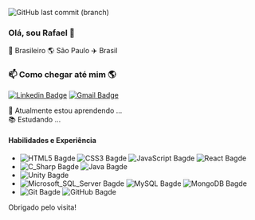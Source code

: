 ![GitHub last commit (branch)](https://img.shields.io/github/last-commit/rafaelgckto/rafaelgckto/master)

### Olá, sou Rafael 👋

🏡 Brasileiro 🌎 São Paulo ✈️ Brasil

### 📫 Como chegar até mim 🌎
[![Linkedin Badge](https://img.shields.io/badge/-Rafael_Cecatto-blue?style=flat-square&logo=Linkedin&logoColor=white&link=https://www.linkedin.com/in/rafaelggcecatto/)](https://www.linkedin.com/in/rafaelggcecatto/)
[![Gmail Badge](https://img.shields.io/badge/-rafael.gcecatto@gmail.com-ea4335?style=flat-square&logo=gmail&logoColor=white&link=mailto:rafael.gcecatto@gmail.com)](mailto:rafael.gcecatto@gmail.com)

🌱 Atualmente estou aprendendo ... <br />
📚 Estudando ... <br />

<!--
### Spotify🎧

[<img src="" alt="rafaelgckto Spotify Playing" width="150px" />]()
-->

#### Habilidades e Experiência
* ![HTML5 Bagde](https://img.shields.io/badge/-HTML5-e34f26?style=plastic&logo=html5&logoColor=white)
![CSS3 Bagde](https://img.shields.io/badge/-CSS3-1572b6?style=plastic&logo=css3&logoColor=white)
![JavaScript Bagde](https://img.shields.io/badge/-JavaScript-f7df1e?style=plastic&logo=javascript&logoColor=white)
![React Bagde](https://img.shields.io/badge/-React-61dafb?style=plastic&logo=react&logoColor=white)
* ![C_Sharp Bagde](https://img.shields.io/badge/-C_Sharp-239120?style=plastic&logo=csharp&logoColor=white)
![Java Bagde](https://img.shields.io/badge/-Java-007396?style=plastic&logo=java&logoColor=white)
* ![Unity Bagde](https://img.shields.io/badge/-Unity-000000?style=plastic&logo=unity&logoColor=white)
* ![Microsoft_SQL_Server Bagde](https://img.shields.io/badge/-Microsoft_SQL_Server-cc2927?style=plastic&logo=microsoftsqlserver&logoColor=white)
![MySQL Bagde](https://img.shields.io/badge/-MySQL-4479a1?style=plastic&logo=mysql&logoColor=white)
![MongoDB Bagde](https://img.shields.io/badge/-MongoDB-47a248?style=plastic&logo=mongodb&logoColor=white)
* ![Git Bagde](https://img.shields.io/badge/-Git-f05032?style=plastic&logo=git&logoColor=white)
![GitHub Bagde](https://img.shields.io/badge/-GitHub-181717?style=plastic&logo=github&logoColor=white)

Obrigado pelo visita!

<!--
**rafaelgckto/rafaelgckto** is a ✨ _special_ ✨ repository because its `README.md` (this file) appears on your GitHub profile.

Here are some ideas to get you started:

- 🔭 I’m currently working on ...
- 🌱 I’m currently learning ...
- 👯 I’m looking to collaborate on ...
- 🤔 I’m looking for help with ...
- 💬 Ask me about ...
- 📫 How to reach me: ...
- 😄 Pronouns: ...
- ⚡ Fun fact: ...
-->
